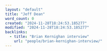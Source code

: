 ```yaml
---
layout: "default"
title: "Jeff Dean"
word_count: 0
created: "2024-11-28T18:24:53.185277"
modified: "2024-11-28T18:24:53.185277"
backlinks:
  - title: "Brian Kernighan interview"
    url: "people/brian-kernighan-interview/"
---
```

